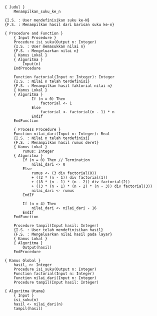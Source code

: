     { Judul }
        Menampilkan_suku_ke_n

    {I.S. : User mendefinisikan suku ke-N}
    {F.S. : Menampilkan hasil dari barisan suku ke-n}

    { Procedure and Function }
        { Input Procedure }
        Procedure isi_suku(Output n: Integer)
        {I.S. : User memasukkan nilai n}
        {F.S. : Mengeluarkan nilai n}
        { Kamus Lokal }
        { Algoritma }
            Input(n)
        EndProcedure

        Function factorial(Input n: Integer): Integer
        {I.S. : Nilai n telah terdefinisi}
        {F.S. : Menampilkan hasil faktorial nilai n}
        { Kamus Lokal }
        { Algoritma }
                If (n = 0) Then
                    factorial <- 1
                Else
                    factorial <- factorial(n - 1) * n
                EndIf
        EndFunction

        { Process Procedure }
        Function nilai_dari(Input n: Integer): Real
        {I.S. : Nilai n telah terdefinisi}
        {F.S. : Menampilkan hasil rumus deret}
        { Kamus Lokal }
            rumus: Integer
        { Algoritma }
            If (n = 0) Then // Termination
                nilai_dari <- 0
            Else
                rumus <- (3 div factorial(0)) 		
                + ((2 * (n - 1)) div factorial(1)) 		
                + ((8 * (n - 1) * (n - 2)) div factorial(2)) 		
                + ((3 * (n - 1) * (n - 2) * (n - 3)) div factorial(3))
                nilai_dari <- rumus
            EndIf

            If (n = 4) Then
                nilai_dari <- nilai_dari - 16
            EndIf
        EndFunction

        Procedure tampil(Input hasil: Integer)
        {I.S. : User telah mendefinisikan hasil}
        {F.S. : Mengeluarkan nilai hasil pada layar}
        { Kamus Lokal }
        { Algoritma }
            Output(hasil)
        EndProcedure

    { Kamus Global }
        hasil, n: Integer
        Procedure isi_suku(Output n: Integer)
        Function factorial(Input n: Integer)
        Function nilai_dari(Input n: Integer)
        Procedure tampil(Input hasil: Integer)
        
    { Algoritma Utama}
        { Input }
        isi_suku(n)
        hasil <- nilai_dari(n)
        tampil(hasil)